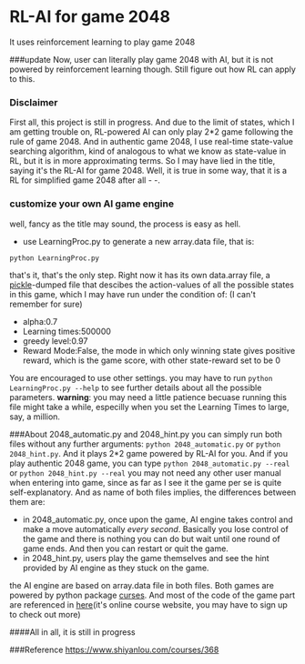 # RL-AI for game 2048
It uses reinforcement learning to play game 2048

###update
Now, user can literally play game 2048 with AI, but it is not powered by reinforcement learning though. Still figure out how RL can apply to this.

### Disclaimer
First all, this project is still in progress. And due to the limit of states, which I am getting trouble on, RL-powered AI can only play 2*2 game following the rule of game 2048. And in authentic game 2048, I use real-time state-value searching algorithm, kind of analogous to what we know as state-value in RL, but it is in more approximating terms. So I may have lied in the title, saying it's the RL-AI for game 2048. Well, it is true in some way, that it is a RL for simplified game 2048 after all - -.

### customize your own AI game engine
well, fancy as the title may sound, the process is easy as hell.
* use LearningProc.py to generate a new array.data file, that is:

`python LearningProc.py`

that's it, that's the only step. 
Right now it has its own data.array file, a [pickle](https://docs.python.org/2/library/pickle.html)-dumped file that descibes the action-values of all the possible states in this game, which I may have run under the condition of:
(I can't remember for sure)
* alpha:0.7
* Learning times:500000
* greedy level:0.97
* Reward Mode:False, the mode in which only winning state gives positive reward, which is the game score, with other state-reward set to be 0

You are encouraged to use other settings. you may have to run `python LearningProc.py --help` to see further details about all the possible parameters.
**warning**: you may need a little patience becuase running this file might take a while, especilly when you set the Learning Times to large, say, a million.

###About 2048_automatic.py and 2048_hint.py
you can simply run both files without any further arguments: `python 2048_automatic.py` or `python 2048_hint.py`. And it plays 2*2 game powered by RL-AI for you. And if you play authentic 2048 game, you can type `python 2048_automatic.py --real` or `python 2048_hint.py --real`
you may not need any other user manual when entering into game, since as far as I see it the game per se is quite self-explanatory. And as name of both files implies, the differences between them are:
* in 2048_automatic.py, once upon the game, AI engine takes control and make a move automatically *every second*. Basically you lose control of the game and there is nothing you can do but wait until one round of game ends. And then you can restart or quit the game.
* in 2048_hint.py, users play the game themselves and see the hint provided by AI engine as they stuck on the game.

the AI engine are based on array.data file in both files. Both games are powered by python package [curses](https://docs.python.org/3.3/howto/curses.html#user-input). And most of the code of the game part are referenced in [here](https://www.shiyanlou.com/courses/368)(it's online course website, you may have to sign up to check out more)


####All in all, it is still in progress

###Reference
https://www.shiyanlou.com/courses/368
